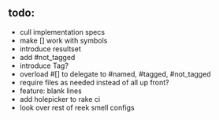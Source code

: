 todo:
---

* cull implementation specs
* make [] work with symbols
* introduce resultset
* add #not_tagged
* introduce Tag?
* overload #[] to delegate to #named, #tagged, #not_tagged
* require files as needed instead of all up front?
* feature: blank lines
* add holepicker to rake ci
* look over rest of reek smell configs

